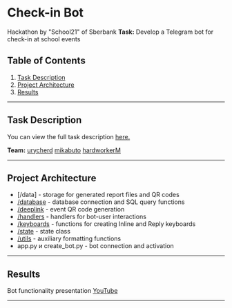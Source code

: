 # Check-in Bot
Hackathon by "School21" of Sberbank
**Task:** Develop a Telegram bot for check-in at school events

## Table of Contents

1. [Task Description](#task-description)
2. [Project Architecture](#project-architecture)
3. [Results](#results)
____

## Task Description
You can view the full task description [here.](https://github.com/ptoshiko/Checkin_Bot/blob/main/Checkin_bot_task.pdf) 

**Team:**
[urycherd](https://github.com/urycherd) [mikabuto](https://github.com/mikabuto) [hardworkerM](https://github.com/hardworkerM)

____
## Project Architecture
- [/data] - storage for generated report files and QR codes
- [/database](https://github.com/ptoshiko/Checkin_Bot/tree/main/database) - database connection and SQL query functions
- [/deeplink](https://github.com/ptoshiko/Checkin_Bot/tree/main/deeplink) - event QR code generation
- [/handlers](https://github.com/ptoshiko/Checkin_Bot/tree/main/handlers) - handlers for bot-user interactions
- [/keyboards](https://github.com/ptoshiko/Checkin_Bot/tree/main/keyboards) - functions for creating Inline and Reply keyboards
- [/state](https://github.com/ptoshiko/Checkin_Bot/tree/main/state) - state class
- [/utils](https://github.com/ptoshiko/Checkin_Bot/tree/main/utils) - auxiliary formatting functions
- app.py и create_bot.py - bot connection and activation

____
## Results
Bot functionality presentation [YouTube](https://youtu.be/U5yTr65kLro)

____
